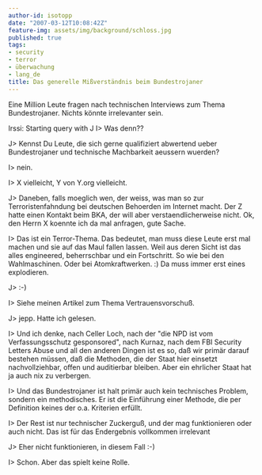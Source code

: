 ```yaml
---
author-id: isotopp
date: "2007-03-12T10:08:42Z"
feature-img: assets/img/background/schloss.jpg
published: true
tags:
- security
- terror
- überwachung
- lang_de
title: Das generelle Mißverständnis beim Bundestrojaner
---
```

Eine Million Leute fragen nach technischen Interviews zum Thema
Bundestrojaner. Nichts könnte irrelevanter sein.

Irssi: Starting query with J
I> Was denn??

J> Kennst Du Leute, die sich gerne qualifiziert abwertend ueber
Bundestrojaner und technische Machbarkeit aeussern wuerden?

I> nein.

I> X vielleicht, Y von Y.org vielleicht.

J> Daneben, falls moeglich wen, der weiss, was man so zur
Terroristenfahndung bei deutschen Behoerden im Internet macht. Der Z hatte
einen Kontakt beim BKA, der will aber  verstaendlicherweise nicht. Ok, den
Herrn X koennte ich da mal anfragen, gute Sache.

I> Das ist ein Terror-Thema. Das bedeutet, man muss diese Leute erst mal
machen und sie auf das Maul fallen lassen. Weil aus deren Sicht ist das
alles engineered, beherrschbar und ein Fortschritt. So wie bei den
Wahlmaschinen. Oder bei Atomkraftwerken. :) Da muss immer erst eines
explodieren.

J> :-)

I> Siehe meinen Artikel zum Thema Vertrauensvorschuß.

J> jepp. Hatte ich gelesen.

I> Und ich denke, nach Celler Loch, nach der "die NPD ist vom
Verfassungsschutz gesponsored", nach Kurnaz, nach dem FBI Security Letters
Abuse und all den anderen Dingen ist es so, daß wir primär darauf bestehen
müssen, daß die Methoden, die der Staat hier einsetzt nachvollziehbar, offen
und auditierbar bleiben. Aber ein ehrlicher Staat hat ja auch nix zu
verbergen.

I> Und das Bundestrojaner ist halt primär auch kein technisches Problem,
sondern ein methodisches. Er ist die Einführung einer Methode, die per
Definition keines der o.a. Kriterien erfüllt.

I> Der Rest ist nur technischer Zuckerguß, und der mag funktionieren oder
auch nicht. Das ist für das Endergebnis vollkommen irrelevant

J> Eher nicht funktionieren, in diesem Fall :-)

I> Schon. Aber das spielt keine Rolle.
